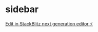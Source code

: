 # sidebar

[Edit in StackBlitz next generation editor ⚡️](https://stackblitz.com/~/github.com/ozzy2438/sidebar)